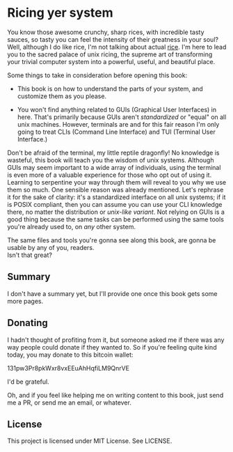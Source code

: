 # Ricing yer system

You know those awesome crunchy, sharp rices, with incredible
tasty sauces, so tasty you can feel the intensity of
their greatness in your soul? Well, although I do like
rice, I'm not talking about actual
[rice](http://i.imgur.com/n3pz44B.png). I'm here to lead you
to the sacred palace of unix ricing, the supreme art of transforming
your trivial computer system into a powerful, useful, and beautiful
place.

Some things to take in consideration before opening this book:

* This book is on how to understand the parts of your system,
and customize them as you please.

* You won't find anything related to GUIs (Graphical User Interfaces) in here.
That's primarily because GUIs aren't *standardized* or "equal"
on all unix machines. However, terminals are and for this fair reason
I'm only going to treat CLIs (Command Line Interface)
and TUI (Terminal User Interface.)

Don't be afraid of the terminal, my little reptile dragonfly!
No knowledge is wasteful, this book will teach you the wisdom of unix systems.
Although GUIs may seem important to a wide array of individuals,
using the terminal is even more of a valuable experience for those who opt
out of using it. Learning to serpentine your way through them will reveal
to you why we use them so much.
One sensible reason was already mentioned. Let's rephrase it for the sake of
clarity: it's a standardized interface
on all unix systems; if it is POSIX compliant, then you can assume you can use your CLI knowledge
there, no matter the distribution or *unix-like variant*.
Not relying on GUIs is a good thing because the same tasks
can be performed using the same tools you're already
used to, on _any_ other system.

The same files and tools you're gonna see along this book,
are gonna be usable by any of you, readers.  
Isn't that great?

## Summary

I don't have a summary yet, but I'll provide one once this
book gets some more pages.

## Donating

I hadn't thought of profiting from it, but someone asked me if there
was any way people could donate if they wanted to. So if you're feeling
quite kind today, you may donate to this bitcoin wallet:

131pw3Pr8pkWxr8vxEEuAhHqfiLM9QnrVE

I'd be grateful.

Oh, and if you feel like helping me on writing content to this
book, just send me a PR, or send me an email, or whatever.

## License

This project is licensed under MIT License. See LICENSE.

